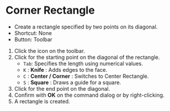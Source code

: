 # Corner Rectangle

- Create a rectangle specified by two points on its diagonal.
- Shortcut: None
- Button: Toolbar

1. Click the icon on the toolbar.
2. Click for the starting point on the diagonal of the rectangle.
   - `Tab`: Specifies the length using numerical values.
   - `K` : **Knife** : Adds edges to the face.
   - `C` : **Center / Corner** : Switches to Center Rectangle.
   - `S` : **Square** : Draws a guide for a square.
3. Click for the end point on the diagonal.
4. Confirm with **OK** on the command dialog or by right-clicking.
5. A rectangle is created.

